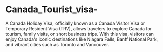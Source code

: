 # Canada_Tourist_visa-
A Canada Holiday Visa, officially known as a Canada Visitor Visa or Temporary Resident Visa (TRV), allows travelers to explore Canada for tourism, family visits, or short business trips. With this visa, visitors can enjoy Canada's iconic destinations like Niagara Falls, Banff National Park, and vibrant cities such as Toronto and Vancouver.
